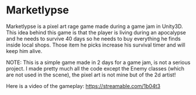 # Marketlypse
Marketlypse is a pixel art rage game made during a game jam in Unity3D. This idea behind this game is that the player is living during an apocalypse and he needs to survive 40 days so he needs to buy everything he finds inside local shops. Those item he picks increase his survival timer and will keep him alive.

NOTE: This is a simple game made in 2 days for a game jam, is not a serious project.
I made pretty much all the code except the Enemy classes (which are not used in the scene), the pixel art is not mine but of the 2d artist!

Here is a video of the gameplay: https://streamable.com/1b04t3

